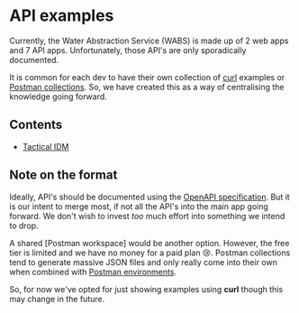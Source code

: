 # API examples

Currently, the Water Abstraction Service (WABS) is made up of 2 web apps and 7 API apps. Unfortunately, those API's are only sporadically documented.

It is common for each dev to have their own collection of [curl](https://curl.se) examples or [Postman collections](https://www.postman.com/collection). So, we have created this as a way of centralising the knowledge going forward.

## Contents

- [Tactical IDM](/api/tactical_idm.md)

## Note on the format

Ideally, API's should be documented using the [OpenAPI specification](https://swagger.io/specification/). But it is our intent to merge most, if not all the API's into the main app going forward. We don't wish to invest _too_ much effort into something we intend to drop.

A shared [Postman workspace] would be another option. However, the free tier is limited and we have no money for a paid plan 😢. Postman collections tend to generate massive JSON files and only really come into their own when combined with [Postman environments](https://learning.postman.com/docs/sending-requests/managing-environments/).

So, for now we've opted for just showing examples using **curl** though this may change in the future.
